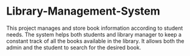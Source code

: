 # Library-Management-System
This project manages and store book information according to student needs. The system helps both students and library manager to keep a constant track of all the books available in the library. It allows both the admin and the student to search for the desired book.
